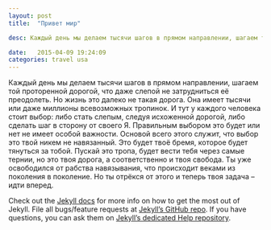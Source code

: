```yaml
---
layout: post
title:  "Привет мир"

desc: Каждый день мы делаем тысячи шагов в прямом направлении, шагаем той проторенной дорогой, что даже слепой не затрудниться её преодолеть. Но жизнь это далеко не такая дорога. 

date:   2015-04-09 19:24:09
categories: travel usa
---
```

Каждый день мы делаем тысячи шагов в прямом направлении, шагаем той проторенной дорогой, что даже слепой не затрудниться её преодолеть. Но жизнь это далеко не такая дорога. Она имеет тысячи или даже миллионы всевозможных тропинок. И тут у каждого человека стоит выбор: либо стать слепым, следуя исхоженной дорогой, либо сделать шаг в сторону от своего Я. Правильным выбором это будет или нет не имеет особой важности. Основой всего этого служит, что выбор это твой никем не навязанный. Это будет твоё бремя, которое будет тянуться за тобой. Пускай это тропа, будет вести тебя через самые тернии, но это твоя дорога, а соответственно и твоя свобода. Ты уже освободился от рабства навязывания, что происходит веками из поколения в поколение. Но ты отрёкся от этого и теперь твоя задача – идти вперед.
	

Check out the [Jekyll docs][jekyll] for more info on how to get the most out of Jekyll. File all bugs/feature requests at [Jekyll’s GitHub repo][jekyll-gh]. If you have questions, you can ask them on [Jekyll’s dedicated Help repository][jekyll-help].

[jekyll]:      http://jekyllrb.com
[jekyll-gh]:   https://github.com/jekyll/jekyll
[jekyll-help]: https://github.com/jekyll/jekyll-help
